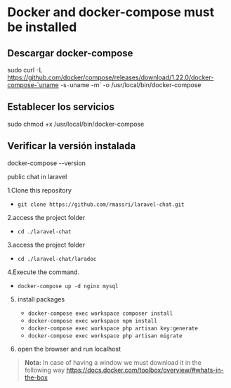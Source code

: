 # **Docker and docker-compose must be installed** #

## Descargar docker-compose
sudo curl -L https://github.com/docker/compose/releases/download/1.22.0/docker-compose-`uname -s`-`uname -m` -o /usr/local/bin/docker-compose

## Establecer los servicios
sudo chmod +x /usr/local/bin/docker-compose

## Verificar la versión instalada
docker-compose --version

public chat in laravel

1.Clone this repository
   *   `git clone https://github.com/rmassri/laravel-chat.git`
   
2.access the project folder
   *    `cd ./laravel-chat`
   
3.access the project folder
   *   `cd ./laravel-chat/laradoc`
   
4.Execute the command.
   *   `docker-compose up -d nginx mysql`
  
5. install packages
   *   `docker-compose exec workspace composer install`
   *   `docker-compose exec workspace npm install`
   *   `docker-compose exec workspace php artisan key:generate`
   *   `docker-compose exec workspace php artisan migrate`
   
6. open the browser and run 
	localhost
>   **Nota:** In case of having a window we must download it in the following way
>   https://docs.docker.com/toolbox/overview/#whats-in-the-box

	
	
